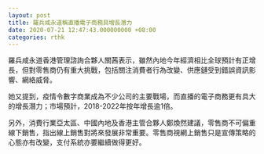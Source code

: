 ```yaml
---
layout: post
title: 羅兵咸永道稱直播電子商務具增長潛力
date: 2020-07-21 12:47:43.000000000 +08:00
categories: rthk
---
```


羅兵咸永道香港管理諮詢合夥人關茜表示，雖然內地今年經濟相比全球預計有正增長，但對零售商仍有重大挑戰，包括關注消費者行為改變、供應鏈受到錯誤資訊影響、網絡威脅。

她又提到，疫情令數字商業成為不少公司的主要戰場，而直播的電子商務更有具大的增長潛力；市場預計，2018-2022年按年增長逾1倍。

另外，消費行業亞太區、中國內地及香港主管合夥人鄭煥然建議，零售商不可偏重線下銷售，指出線上銷售對將來發展非常重要。零售商視網上銷售只是宣傳策略的心態亦有改變，支付系統亦要繼續做得更好。
